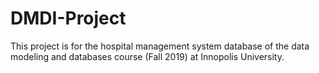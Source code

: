 # DMDI-Project
This project is for the hospital management system database of the data modeling and databases course (Fall 2019) at Innopolis University.
